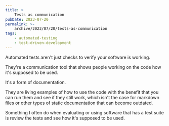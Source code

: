 ```yaml
---
title: >
    Tests as communication
pubDate: 2023-07-20
permalink: >-
    archive/2023/07/20/tests-as-communication
tags:
    - automated-testing
    - test-driven-development
---
```


Automated tests aren't just checks to verify your software is working.

They're a communication tool that shows people working on the code how it's supposed to be used.

It's a form of documentation.

They are living examples of how to use the code with the benefit that you can run them and see if they still work, which isn't the case for markdown files or other types of static documentation that can become outdated.

Something I often do when evaluating or using software that has a test suite is review the tests and see how it's supposed to be used.
